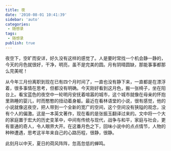 ```yaml
---
title: 夜 
date: '2010-08-01 10:41:39'
sidebar: 'auto'
categories:
 - 随想录
tags:
 - 随想录
publish: true
---
```


夜空下，空旷而安详，好久没有这样的感觉了。人是要时常找一个机会静一静的，今天的月色就很好，干净，明亮，虽不是完美的圆。月有阴晴圆缺，那能事事都那么完美呢！

从今年三月份离职到现在已有四个月时间了，一直也没有静下来，一直都是在漂浮着，很多事情在思考，但都没有明确。今天刚好看到这月色，搬一张椅子，坐在阳台上。看宝蓝色的夜空中一轮明月安抚着喧嚣的城市，这个城市就像在母亲的怀抱里熟睡的婴儿，时而憨憨的扭动着身躯。最近在看林语堂的小说，很有感觉，他的小说就像这夜空，把人带到一个全新的宽广的空间，这个空间没有狭隘的观念，没有个人的偏激。这是一本英文著作，现在看的是张振玉翻译过来的。文中将一个大的家庭置于宏大的历史变革中，中间有传统与现代，战争与和平，家庭与社会，更有普通的奇人，令人眼界大开。在这番月色之下，回味小说中的点点情节，人物的种种遭遇，思考这半年来自己的心路历程，很静，很静。

此刻月以中天，夏日的荷风阵阵，忽高忽低的蝉鸣。
